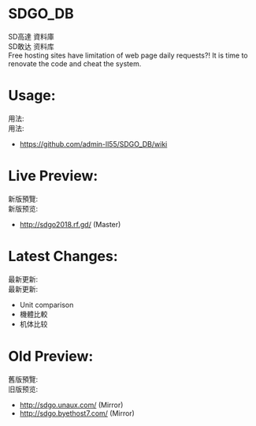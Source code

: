 # SDGO_DB
SD高達 資料庫  
SD敢达 资料库  
Free hosting sites have limitation of web page daily requests?! It is time to renovate the code and cheat the system.

# Usage:
用法:  
用法:  
- https://github.com/admin-ll55/SDGO_DB/wiki

# Live Preview:
新版預覽:  
新版预览:  
- http://sdgo2018.rf.gd/ (Master)

# Latest Changes:
最新更新:  
最新更新:  
- Unit comparison
- 機體比較
- 机体比较

# Old Preview:
舊版預覽:  
旧版预览:  
- http://sdgo.unaux.com/ (Mirror)
- http://sdgo.byethost7.com/ (Mirror)
